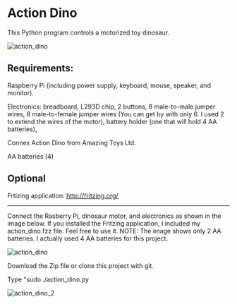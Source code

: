 # Action Dino
This Python program controls a motorized toy dinosaur.

![action_dino](https://cloud.githubusercontent.com/assets/13591438/25585594/f63c9100-2e60-11e7-885f-3e55ec71b58a.JPG)

## Requirements:
  Raspberry Pi (including power supply, keyboard, mouse, speaker, and monitor).
  
  Electronics:
    breadboard,
    L293D chip,
    2 buttons,
    8 male-to-male jumper wires,
    8 male-to-female jumper wires (You can get by with only 6. I used 2 to extend the wires of the motor),
    battery holder (one that will hold 4 AA batteries),
    
  Connex Action Dino from Amazing Toys Ltd.
  
  AA batteries (4)

## Optional
  Frtizing application:
  http://fritzing.org/

____________________________________

Connect the Rasberry Pi, dinosaur motor, and electronics as shown in the image below. If you installed the Fritzing application, I included my action_dino.fzz file. Feel free to use it. NOTE: The image shows only 2 AA batteries. I actually used 4 AA batteries for this project.

![action_dino](https://cloud.githubusercontent.com/assets/13591438/25573221/d57adf1a-2e08-11e7-93bb-2e0db8761471.png)

Download the Zip file or clone this project with git.

Type "sudo ./action_dino.py

![action_dino_2](https://cloud.githubusercontent.com/assets/13591438/25606936/ba681d9c-2ed9-11e7-9769-aa47eb59b317.png)
